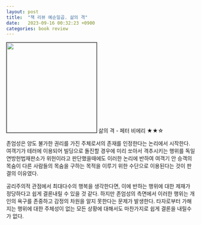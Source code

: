 ```yaml
---
layout: post
title:  "책 리뷰 예순일곱. 삶의 격"
date:   2023-09-16 00:32:23 +0900
categories: book review
---
```

<img width=240px style="border:1px solid black;" src="https://shopping-phinf.pstatic.net/main_3249412/32494125828.20230913071220.jpg?type=w300">
삶의 격 - 페터 비에리 ★★☆  
  
존엄성은 양도 불가한 권리를 가진 주체로서의 존재를 인정한다는 논리에서 시작한다. 여객기가 테러에 이용되어 빌딩으로 돌진할 경우에 미리 쏘아서 격추시키는 행위를 독일 연방헌법재판소가 위헌이라고 판단했을때에도 이러한 논리에 반하여 여객기 안 승객의 목숨이 다른 사람들의 목숨을 구하는 목적을 이루기 위한 수단으로 이용된다는 것이 판결의 이유였다.  
  
공리주의적 관점에서 최대다수의 행복을 생각한다면, 이에 반하는 행위에 대한 제재가 정당하다고 쉽게 결론내릴 수 있을 것 같다. 하지만 존엄성의 측면에서 이러한 행위는 개인의 욕구를 존중하고 감정의 차원을 알지 못한다는 문제가 발생한다. 타자로부터 가해지는 행위에 대한 주체성이 없는 모든 상황에 대해서도 마찬가지로 쉽게 결론을 내릴수가 없다.  
